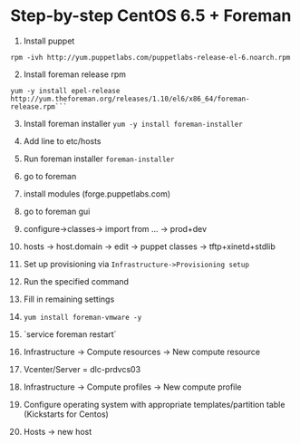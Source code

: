 # Step-by-step CentOS 6.5 + Foreman

1. Install puppet
```
rpm -ivh http://yum.puppetlabs.com/puppetlabs-release-el-6.noarch.rpm
```

2. Install foreman release rpm
```
yum -y install epel-release http://yum.theforeman.org/releases/1.10/el6/x86_64/foreman-release.rpm```
```

3. Install foreman installer
`yum -y install foreman-installer`

4. Add line to etc/hosts

5. Run foreman installer
`foreman-installer`

6. go to foreman

7. install modules (forge.puppetlabs.com)

8. go to foreman gui

9. configure->classes-> import from ... -> prod+dev

10. hosts -> host.domain -> edit -> puppet classes -> tftp+xinetd+stdlib

11. Set up provisioning via `Infrastructure->Provisioning setup`

12. Run the specified command

13. Fill in remaining settings

14. `yum install foreman-vmware -y`

15. `service foreman restart´

16. Infrastructure -> Compute resources -> New compute resource

17. Vcenter/Server = dlc-prdvcs03

18. Infrastructure -> Compute profiles -> New compute profile

19. Configure operating system with appropriate templates/partition table (Kickstarts for Centos)

20. Hosts -> new host